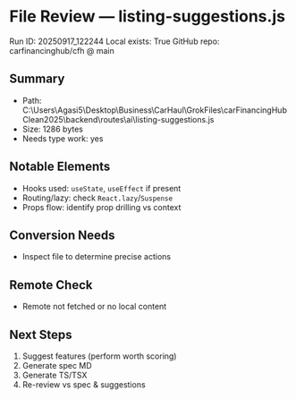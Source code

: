 # File Review — listing-suggestions.js
Run ID: 20250917_122244
Local exists: True
GitHub repo: carfinancinghub/cfh @ main

## Summary
- Path: C:\Users\Agasi5\Desktop\Business\CarHaul\GrokFiles\carFinancingHubClean2025\backend\routes\ai\listing-suggestions.js
- Size: 1286 bytes
- Needs type work: yes

## Notable Elements
- Hooks used: `useState`, `useEffect` if present
- Routing/lazy: check `React.lazy`/`Suspense`
- Props flow: identify prop drilling vs context

## Conversion Needs
- Inspect file to determine precise actions

## Remote Check
- Remote not fetched or no local content

## Next Steps
1) Suggest features (perform worth scoring)
2) Generate spec MD
3) Generate TS/TSX
4) Re-review vs spec & suggestions